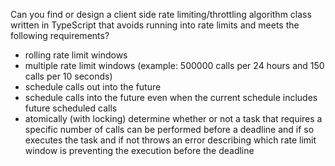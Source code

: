 Can you find or design a client side rate limiting/throttling algorithm class written in TypeScript that avoids running into rate limits and meets the following requirements?

- rolling rate limit windows
- multiple rate limit windows (example: 500000 calls per 24 hours and 150 calls per 10 seconds)
- schedule calls out into the future
- schedule calls into the future even when the current schedule includes future scheduled calls
- atomically (with locking) determine whether or not a task that requires a specific number of calls can be performed before a deadline and if so executes the task and if not throws an error describing which rate limit window is preventing the execution before the deadline
